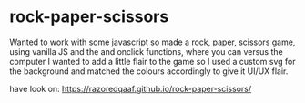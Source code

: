 # rock-paper-scissors
Wanted to work with some javascript so made a rock, paper, scissors game, using vanilla JS and the and onclick functions, where you can versus the computer I wanted to add a little flair to the game so I used a custom svg for the background and matched the colours accordingly to give it UI/UX flair.

have look on: https://razoredqaaf.github.io/rock-paper-scissors/

